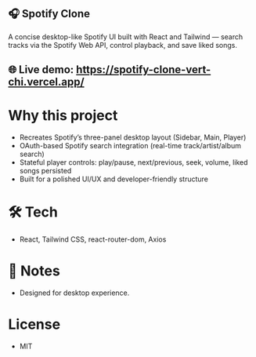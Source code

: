 ## 🎧 Spotify Clone

A concise desktop-like Spotify UI built with React and Tailwind — search tracks via the Spotify Web API, control playback, and save liked songs.

 ## 🌐 Live demo: https://spotify-clone-vert-chi.vercel.app/

# Why this project

- Recreates Spotify’s three-panel desktop layout (Sidebar, Main, Player)
- OAuth-based Spotify search integration (real-time track/artist/album search)
- Stateful player controls: play/pause, next/previous, seek, volume, liked songs persisted
- Built for a polished UI/UX and developer-friendly structure

# 🛠️ Tech

- React, Tailwind CSS, react-router-dom, Axios

# 📝 Notes

- Designed for desktop experience.

# License

- MIT
